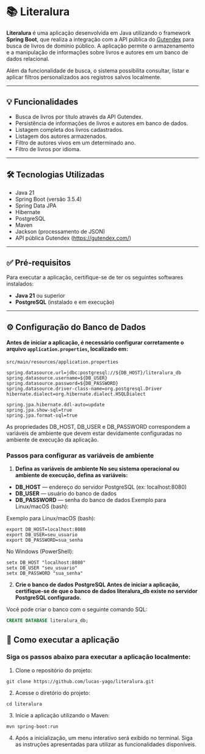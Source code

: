 ﻿# 📚 Literalura

**Literalura** é uma aplicação desenvolvida em Java utilizando o framework **Spring Boot**, que realiza a integração com a API pública do [Gutendex](https://gutendex.com/) para busca de livros de domínio público. A aplicação permite o armazenamento e a manipulação de informações sobre livros e autores em um banco de dados relacional.

Além da funcionalidade de busca, o sistema possibilita consultar, listar e aplicar filtros personalizados aos registros salvos localmente.

---

## 💡 Funcionalidades

-  Busca de livros por título através da API Gutendex.
-  Persistência de informações de livros e autores em banco de dados.
-  Listagem completa dos livros cadastrados.
-  Listagem dos autores armazenados.
-  Filtro de autores vivos em um determinado ano.
-  Filtro de livros por idioma.

---

## 🛠️ Tecnologias Utilizadas

- Java 21
- Spring Boot (versão 3.5.4)
- Spring Data JPA
- Hibernate
- PostgreSQL
- Maven
- Jackson (processamento de JSON)
- API pública Gutendex (https://gutendex.com/)

---

## ✅ Pré-requisitos

Para executar a aplicação, certifique-se de ter os seguintes softwares instalados:

- **Java 21** ou superior
- **PostgreSQL** (instalado e em execução)

---

## ⚙️ Configuração do Banco de Dados

#### Antes de iniciar a aplicação, é necessário configurar corretamente o arquivo `application.properties`, localizado em:

```
src/main/resources/application.properties
```

```
spring.datasource.url=jdbc:postgresql://${DB_HOST}/literalura_db
spring.datasource.username=${DB_USER}
spring.datasource.password=${DB_PASSWORD}
spring.datasource.driver-class-name=org.postgresql.Driver
hibernate.dialect=org.hibernate.dialect.HSQLDialect

spring.jpa.hibernate.ddl-auto=update
spring.jpa.show-sql=true
spring.jpa.format-sql=true
```

As propriedades DB_HOST, DB_USER e DB_PASSWORD correspondem a variáveis de ambiente que devem estar devidamente configuradas no ambiente de execução da aplicação.


###   Passos para configurar as variáveis de ambiente
1. **Defina as variáveis de ambiente
   No seu sistema operacional ou ambiente de execução, defina as variáveis:**

- **DB_HOST** — endereço do servidor PostgreSQL (ex: localhost:8080)
- **DB_USER** — usuário do banco de dados
- **DB_PASSWORD** — senha do banco de dados
  Exemplo para Linux/macOS (bash):

Exemplo para Linux/macOS (bash):
```
export DB_HOST=localhost:8080
export DB_USER=seu_usuario
export DB_PASSWORD=sua_senha
```
No Windows (PowerShell):
```
setx DB_HOST "localhost:8080"
setx DB_USER "seu_usuario"
setx DB_PASSWORD "sua_senha"
```
2. **Crie o banco de dados PostgreSQL
   Antes de iniciar a aplicação, certifique-se de que o banco de dados literalura_db existe no servidor PostgreSQL configurado.**

Você pode criar o banco com o seguinte comando SQL:

```sql
CREATE DATABASE literalura_db;
```
## 🚀 Como executar a aplicação

### Siga os passos abaixo para executar a aplicação localmente:

1. Clone o repositório do projeto:

```
git clone https://github.com/lucas-yago/literalura.git
```

2. Acesse o diretório do projeto:

```
cd literalura
```

3. Inicie a aplicação utilizando o Maven:

```
mvn spring-boot:run
```

4. Após a inicialização, um menu interativo será exibido no terminal. Siga as instruções apresentadas para utilizar as funcionalidades disponíveis.
